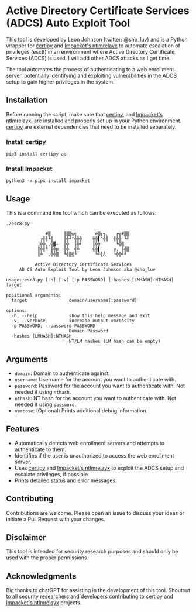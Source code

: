 # Active Directory Certificate Services (ADCS) Auto Exploit Tool

This tool is developed by Leon Johnson (twitter: @sho_luv) and is a Python wrapper for [certipy](https://github.com/ly4k/Certipy) and [Impacket's ntlmrelayx](https://github.com/fortra/impacket.git) to automate escalation of privileges (esc8) in an environment where Active Directory Certificate Services (ADCS) is used. I will add other ADCS attacks as I get time. 

The tool automates the process of authenticating to a web enrollment server, potentially identifying and exploiting vulnerabilities in the ADCS setup to gain higher privileges in the system.

## Installation

Before running the script, make sure that [certipy](https://github.com/ly4k/Certipy), and [Impacket's ntlmrelayx](https://github.com/fortra/impacket.git), are installed and properly set up in your Python environment. [certipy](https://github.com/ly4k/Certipy) are external dependencies that need to be installed separately.

### Install certipy
```
pip3 install certipy-ad
```

### Install Impacket
```
python3 -m pipx install impacket
```

## Usage

This is a command line tool which can be executed as follows:
```
./esc8.py 

               #▒     ║▒▒╗╗,      é▒╗╖,   ╓╗#▒▒
             ╒╣╣╙╣    ╠╬╜^╬╬╬    ╬╬▌^╣╣  ╣╬╬ ╙╝
            ]╬╬,,╬▓-  ╠╬  ║╬╛    ║╬b      ╙╬▒
            ║╬╣╙ ╟╬µ  ╬╬  ╣╩     ╣╬▌     ╔, ╟╬▒
            ║╩  ,╬╬▒  ╙╣▒╣╙       ╙╝╣Å   └╬╬╝╜
      
           Active Directory Certificate Services
     AD CS Auto Exploit Tool by Leon Johnson aka @sho_luv
       
usage: esc8.py [-h] [-v] [-p PASSWORD] [-hashes [LMHASH]:NTHASH] target

positional arguments:
  target                domain/username[:password]

options:
  -h, --help            show this help message and exit
  -v, --verbose         increase output verbosity
  -p PASSWORD, --password PASSWORD
                        Domain Password
  -hashes [LMHASH]:NTHASH
                        NT/LM hashes (LM hash can be empty)
```

## Arguments

- `domain`: Domain to authenticate against.
- `username`: Username for the account you want to authenticate with.
- `password`: Password for the account you want to authenticate with. Not needed if using `nthash`.
- `nthash`: NT hash for the account you want to authenticate with. Not needed if using `password`.
- `verbose`: (Optional) Prints additional debug information.

## Features

- Automatically detects web enrollment servers and attempts to authenticate to them.
- Identifies if the user is unauthorized to access the web enrollment server.
- Uses [certipy](https://github.com/ly4k/Certipy) and [Impacket's ntlmrelayx](https://github.com/fortra/impacket.git) to exploit the ADCS setup and escalate privileges, if possible.
- Prints detailed status and error messages.

## Contributing

Contributions are welcome. Please open an issue to discuss your ideas or initiate a Pull Request with your changes.

## Disclaimer

This tool is intended for security research purposes and should only be used with the proper permissions.

## Acknowledgments

Big thanks to chatGPT for assisting in the development of this tool.
Shoutout to all security researchers and developers contributing to [certipy](https://github.com/ly4k/Certipy) and [Impacket's ntlmrelayx](https://github.com/fortra/impacket.git) projects.
